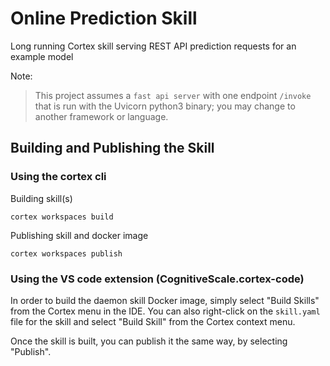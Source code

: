 # Online Prediction Skill

Long running Cortex skill serving REST API prediction requests for an example model

Note:
> This project assumes a `fast api server` with one endpoint `/invoke` that is run with the Uvicorn python3 binary; you may change to another framework or language.

## Building and Publishing the Skill

### Using the cortex cli

Building skill(s)

```
cortex workspaces build
```

Publishing  skill and docker image

```
cortex workspaces publish
```

### Using the VS code extension (CognitiveScale.cortex-code)

In order to build the daemon skill Docker image, simply select "Build Skills" from the Cortex menu in the IDE.  You can also right-click on the `skill.yaml` file for the skill and select "Build Skill" from the Cortex context menu.

Once the skill is built, you can publish it the same way, by selecting "Publish".

